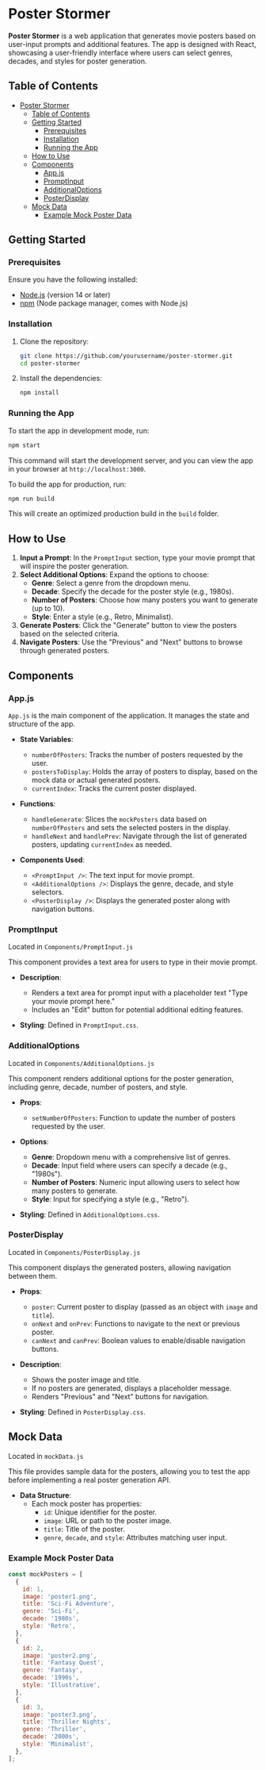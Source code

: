 # Poster Stormer

**Poster Stormer** is a web application that generates movie posters based on user-input prompts and additional features. The app is designed with React, showcasing a user-friendly interface where users can select genres, decades, and styles for poster generation.

## Table of Contents

- [Poster Stormer](#poster-stormer)
  - [Table of Contents](#table-of-contents)
  - [Getting Started](#getting-started)
    - [Prerequisites](#prerequisites)
    - [Installation](#installation)
    - [Running the App](#running-the-app)
  - [How to Use](#how-to-use)
  - [Components](#components)
    - [App.js](#appjs)
    - [PromptInput](#promptinput)
    - [AdditionalOptions](#additionaloptions)
    - [PosterDisplay](#posterdisplay)
  - [Mock Data](#mock-data)
    - [Example Mock Poster Data](#example-mock-poster-data)

## Getting Started

### Prerequisites

Ensure you have the following installed:

- [Node.js](https://nodejs.org/) (version 14 or later)
- [npm](https://www.npmjs.com/) (Node package manager, comes with Node.js)

### Installation

1. Clone the repository:

   ```bash
   git clone https://github.com/yourusername/poster-stormer.git
   cd poster-stormer
   ```

2. Install the dependencies:

   ```bash
   npm install
   ```

### Running the App

To start the app in development mode, run:

```bash
npm start
```

This command will start the development server, and you can view the app in your browser at `http://localhost:3000`.

To build the app for production, run:

```bash
npm run build
```

This will create an optimized production build in the `build` folder.

## How to Use

1. **Input a Prompt**: In the `PromptInput` section, type your movie prompt that will inspire the poster generation.
2. **Select Additional Options**: Expand the options to choose:
   - **Genre**: Select a genre from the dropdown menu.
   - **Decade**: Specify the decade for the poster style (e.g., 1980s).
   - **Number of Posters**: Choose how many posters you want to generate (up to 10).
   - **Style**: Enter a style (e.g., Retro, Minimalist).
3. **Generate Posters**: Click the "Generate" button to view the posters based on the selected criteria.
4. **Navigate Posters**: Use the "Previous" and "Next" buttons to browse through generated posters.

## Components

### App.js

`App.js` is the main component of the application. It manages the state and structure of the app.

- **State Variables**:
  - `numberOfPosters`: Tracks the number of posters requested by the user.
  - `postersToDisplay`: Holds the array of posters to display, based on the mock data or actual generated posters.
  - `currentIndex`: Tracks the current poster displayed.

- **Functions**:
  - `handleGenerate`: Slices the `mockPosters` data based on `numberOfPosters` and sets the selected posters in the display.
  - `handleNext` and `handlePrev`: Navigate through the list of generated posters, updating `currentIndex` as needed.

- **Components Used**:
  - `<PromptInput />`: The text input for movie prompt.
  - `<AdditionalOptions />`: Displays the genre, decade, and style selectors.
  - `<PosterDisplay />`: Displays the generated poster along with navigation buttons.

### PromptInput

Located in `Components/PromptInput.js`

This component provides a text area for users to type in their movie prompt.

- **Description**: 
  - Renders a text area for prompt input with a placeholder text "Type your movie prompt here."
  - Includes an "Edit" button for potential additional editing features.

- **Styling**: Defined in `PromptInput.css`.

### AdditionalOptions

Located in `Components/AdditionalOptions.js`

This component renders additional options for the poster generation, including genre, decade, number of posters, and style.

- **Props**:
  - `setNumberOfPosters`: Function to update the number of posters requested by the user.

- **Options**:
  - **Genre**: Dropdown menu with a comprehensive list of genres.
  - **Decade**: Input field where users can specify a decade (e.g., "1980s").
  - **Number of Posters**: Numeric input allowing users to select how many posters to generate.
  - **Style**: Input for specifying a style (e.g., "Retro").

- **Styling**: Defined in `AdditionalOptions.css`.

### PosterDisplay

Located in `Components/PosterDisplay.js`

This component displays the generated posters, allowing navigation between them.

- **Props**:
  - `poster`: Current poster to display (passed as an object with `image` and `title`).
  - `onNext` and `onPrev`: Functions to navigate to the next or previous poster.
  - `canNext` and `canPrev`: Boolean values to enable/disable navigation buttons.

- **Description**:
  - Shows the poster image and title.
  - If no posters are generated, displays a placeholder message.
  - Renders "Previous" and "Next" buttons for navigation.

- **Styling**: Defined in `PosterDisplay.css`.

## Mock Data

Located in `mockData.js`

This file provides sample data for the posters, allowing you to test the app before implementing a real poster generation API.

- **Data Structure**:
  - Each mock poster has properties:
    - `id`: Unique identifier for the poster.
    - `image`: URL or path to the poster image.
    - `title`: Title of the poster.
    - `genre`, `decade`, and `style`: Attributes matching user input.

### Example Mock Poster Data

```javascript
const mockPosters = [
  {
    id: 1,
    image: 'poster1.png',
    title: 'Sci-Fi Adventure',
    genre: 'Sci-Fi',
    decade: '1980s',
    style: 'Retro',
  },
  {
    id: 2,
    image: 'poster2.png',
    title: 'Fantasy Quest',
    genre: 'Fantasy',
    decade: '1990s',
    style: 'Illustrative',
  },
  {
    id: 3,
    image: 'poster3.png',
    title: 'Thriller Nights',
    genre: 'Thriller',
    decade: '2000s',
    style: 'Minimalist',
  },
];
```